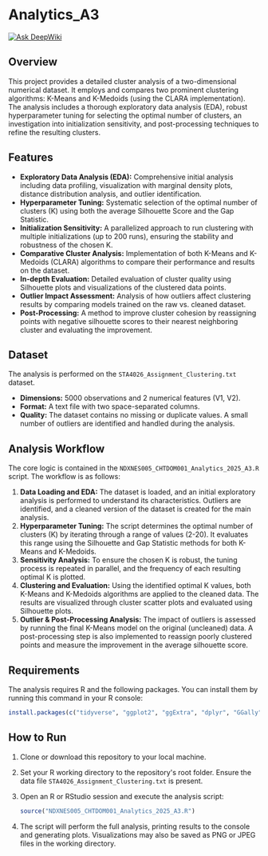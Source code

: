 # Analytics_A3
[![Ask DeepWiki](https://devin.ai/assets/askdeepwiki.png)](https://deepwiki.com/NesanNaidoo/Analytics_A3)

## Overview

This project provides a detailed cluster analysis of a two-dimensional numerical dataset. It employs and compares two prominent clustering algorithms: K-Means and K-Medoids (using the CLARA implementation). The analysis includes a thorough exploratory data analysis (EDA), robust hyperparameter tuning for selecting the optimal number of clusters, an investigation into initialization sensitivity, and post-processing techniques to refine the resulting clusters.

## Features

*   **Exploratory Data Analysis (EDA):** Comprehensive initial analysis including data profiling, visualization with marginal density plots, distance distribution analysis, and outlier identification.
*   **Hyperparameter Tuning:** Systematic selection of the optimal number of clusters (K) using both the average Silhouette Score and the Gap Statistic.
*   **Initialization Sensitivity:** A parallelized approach to run clustering with multiple initializations (up to 200 runs), ensuring the stability and robustness of the chosen K.
*   **Comparative Cluster Analysis:** Implementation of both K-Means and K-Medoids (CLARA) algorithms to compare their performance and results on the dataset.
*   **In-depth Evaluation:** Detailed evaluation of cluster quality using Silhouette plots and visualizations of the clustered data points.
*   **Outlier Impact Assessment:** Analysis of how outliers affect clustering results by comparing models trained on the raw vs. cleaned dataset.
*   **Post-Processing:** A method to improve cluster cohesion by reassigning points with negative silhouette scores to their nearest neighboring cluster and evaluating the improvement.

## Dataset

The analysis is performed on the `STA4026_Assignment_Clustering.txt` dataset.

*   **Dimensions:** 5000 observations and 2 numerical features (V1, V2).
*   **Format:** A text file with two space-separated columns.
*   **Quality:** The dataset contains no missing or duplicate values. A small number of outliers are identified and handled during the analysis.

## Analysis Workflow

The core logic is contained in the `NDXNES005_CHTDOM001_Analytics_2025_A3.R` script. The workflow is as follows:

1.  **Data Loading and EDA:** The dataset is loaded, and an initial exploratory analysis is performed to understand its characteristics. Outliers are identified, and a cleaned version of the dataset is created for the main analysis.
2.  **Hyperparameter Tuning:** The script determines the optimal number of clusters (K) by iterating through a range of values (2-20). It evaluates this range using the Silhouette and Gap Statistic methods for both K-Means and K-Medoids.
3.  **Sensitivity Analysis:** To ensure the chosen K is robust, the tuning process is repeated in parallel, and the frequency of each resulting optimal K is plotted.
4.  **Clustering and Evaluation:** Using the identified optimal K values, both K-Means and K-Medoids algorithms are applied to the cleaned data. The results are visualized through cluster scatter plots and evaluated using Silhouette plots.
5.  **Outlier & Post-Processing Analysis:** The impact of outliers is assessed by running the final K-Means model on the original (uncleaned) data. A post-processing step is also implemented to reassign poorly clustered points and measure the improvement in the average silhouette score.

## Requirements

The analysis requires R and the following packages. You can install them by running this command in your R console:

```r
install.packages(c("tidyverse", "ggplot2", "ggExtra", "dplyr", "GGally", "parallel", "cluster", "factoextra"))
```

## How to Run

1.  Clone or download this repository to your local machine.
2.  Set your R working directory to the repository's root folder. Ensure the data file `STA4026_Assignment_Clustering.txt` is present.
3.  Open an R or RStudio session and execute the analysis script:

    ```r
    source("NDXNES005_CHTDOM001_Analytics_2025_A3.R")
    ```
4.  The script will perform the full analysis, printing results to the console and generating plots. Visualizations may also be saved as PNG or JPEG files in the working directory.